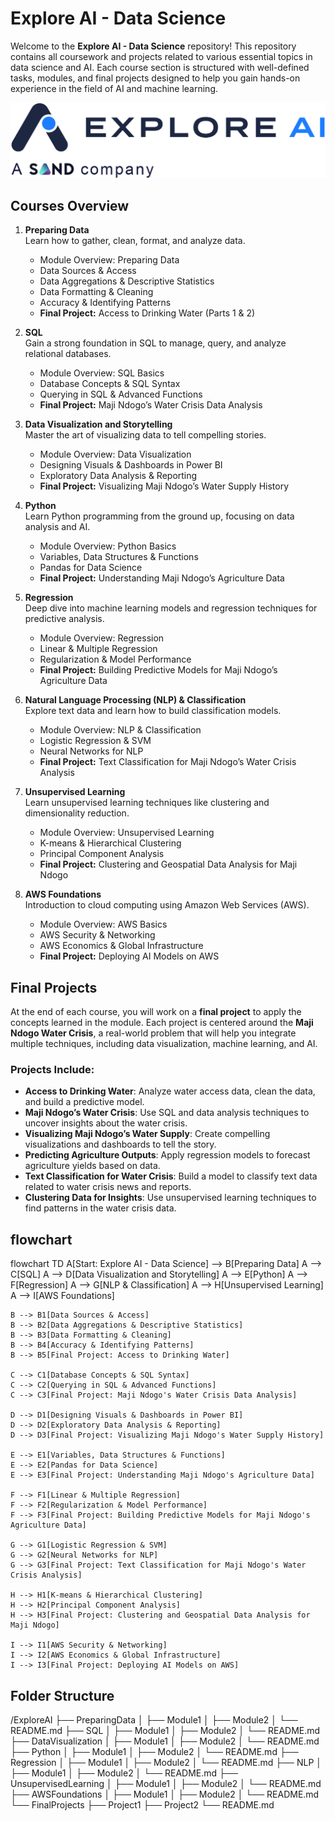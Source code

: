 # Explore AI - Data Science

Welcome to the **Explore AI - Data Science** repository! This repository contains all coursework and projects related to various essential topics in data science and AI. Each course section is structured with well-defined tasks, modules, and final projects designed to help you gain hands-on experience in the field of AI and machine learning.

![Explore AI - Data Science](https://github.com/sheshbazzarr/explore-ai-datascience/blob/main/explore-ai-logo.png)


## Courses Overview

1. **Preparing Data**  
   Learn how to gather, clean, format, and analyze data.  
   - Module Overview: Preparing Data  
   - Data Sources & Access  
   - Data Aggregations & Descriptive Statistics  
   - Data Formatting & Cleaning  
   - Accuracy & Identifying Patterns  
   - **Final Project:** Access to Drinking Water (Parts 1 & 2)

2. **SQL**  
   Gain a strong foundation in SQL to manage, query, and analyze relational databases.  
   - Module Overview: SQL Basics  
   - Database Concepts & SQL Syntax  
   - Querying in SQL & Advanced Functions  
   - **Final Project:** Maji Ndogo’s Water Crisis Data Analysis

3. **Data Visualization and Storytelling**  
   Master the art of visualizing data to tell compelling stories.  
   - Module Overview: Data Visualization  
   - Designing Visuals & Dashboards in Power BI  
   - Exploratory Data Analysis & Reporting  
   - **Final Project:** Visualizing Maji Ndogo’s Water Supply History

4. **Python**  
   Learn Python programming from the ground up, focusing on data analysis and AI.  
   - Module Overview: Python Basics  
   - Variables, Data Structures & Functions  
   - Pandas for Data Science  
   - **Final Project:** Understanding Maji Ndogo’s Agriculture Data

5. **Regression**  
   Deep dive into machine learning models and regression techniques for predictive analysis.  
   - Module Overview: Regression  
   - Linear & Multiple Regression  
   - Regularization & Model Performance  
   - **Final Project:** Building Predictive Models for Maji Ndogo’s Agriculture Data

6. **Natural Language Processing (NLP) & Classification**  
   Explore text data and learn how to build classification models.  
   - Module Overview: NLP & Classification  
   - Logistic Regression & SVM  
   - Neural Networks for NLP  
   - **Final Project:** Text Classification for Maji Ndogo’s Water Crisis Analysis

7. **Unsupervised Learning**  
   Learn unsupervised learning techniques like clustering and dimensionality reduction.  
   - Module Overview: Unsupervised Learning  
   - K-means & Hierarchical Clustering  
   - Principal Component Analysis  
   - **Final Project:** Clustering and Geospatial Data Analysis for Maji Ndogo

8. **AWS Foundations**  
   Introduction to cloud computing using Amazon Web Services (AWS).  
   - Module Overview: AWS Basics  
   - AWS Security & Networking  
   - AWS Economics & Global Infrastructure  
   - **Final Project:** Deploying AI Models on AWS

## Final Projects

At the end of each course, you will work on a **final project** to apply the concepts learned in the module. Each project is centered around the **Maji Ndogo Water Crisis**, a real-world problem that will help you integrate multiple techniques, including data visualization, machine learning, and AI.

### Projects Include:
- **Access to Drinking Water**: Analyze water access data, clean the data, and build a predictive model.
- **Maji Ndogo’s Water Crisis**: Use SQL and data analysis techniques to uncover insights about the water crisis.
- **Visualizing Maji Ndogo’s Water Supply**: Create compelling visualizations and dashboards to tell the story.
- **Predicting Agriculture Outputs**: Apply regression models to forecast agriculture yields based on data.
- **Text Classification for Water Crisis**: Build a model to classify text data related to water crisis news and reports.
- **Clustering Data for Insights**: Use unsupervised learning techniques to find patterns in the water crisis data.


## flowchart 

flowchart TD
    A[Start: Explore AI - Data Science] --> B[Preparing Data]
    A --> C[SQL]
    A --> D[Data Visualization and Storytelling]
    A --> E[Python]
    A --> F[Regression]
    A --> G[NLP & Classification]
    A --> H[Unsupervised Learning]
    A --> I[AWS Foundations]

    B --> B1[Data Sources & Access]
    B --> B2[Data Aggregations & Descriptive Statistics]
    B --> B3[Data Formatting & Cleaning]
    B --> B4[Accuracy & Identifying Patterns]
    B --> B5[Final Project: Access to Drinking Water]

    C --> C1[Database Concepts & SQL Syntax]
    C --> C2[Querying in SQL & Advanced Functions]
    C --> C3[Final Project: Maji Ndogo's Water Crisis Data Analysis]

    D --> D1[Designing Visuals & Dashboards in Power BI]
    D --> D2[Exploratory Data Analysis & Reporting]
    D --> D3[Final Project: Visualizing Maji Ndogo's Water Supply History]

    E --> E1[Variables, Data Structures & Functions]
    E --> E2[Pandas for Data Science]
    E --> E3[Final Project: Understanding Maji Ndogo's Agriculture Data]

    F --> F1[Linear & Multiple Regression]
    F --> F2[Regularization & Model Performance]
    F --> F3[Final Project: Building Predictive Models for Maji Ndogo's Agriculture Data]

    G --> G1[Logistic Regression & SVM]
    G --> G2[Neural Networks for NLP]
    G --> G3[Final Project: Text Classification for Maji Ndogo's Water Crisis Analysis]

    H --> H1[K-means & Hierarchical Clustering]
    H --> H2[Principal Component Analysis]
    H --> H3[Final Project: Clustering and Geospatial Data Analysis for Maji Ndogo]

    I --> I1[AWS Security & Networking]
    I --> I2[AWS Economics & Global Infrastructure]
    I --> I3[Final Project: Deploying AI Models on AWS]


## Folder Structure

/ExploreAI ├── PreparingData │ ├── Module1 │ ├── Module2 │ └── README.md ├── SQL │ ├── Module1 │ ├── Module2 │ └── README.md ├── DataVisualization │ ├── Module1 │ ├── Module2 │ └── README.md ├── Python │ ├── Module1 │ ├── Module2 │ └── README.md ├── Regression │ ├── Module1 │ ├── Module2 │ └── README.md ├── NLP │ ├── Module1 │ ├── Module2 │ └── README.md ├── UnsupervisedLearning │ ├── Module1 │ ├── Module2 │ └── README.md ├── AWSFoundations │ ├── Module1 │ ├── Module2 │ └── README.md └── FinalProjects ├── Project1 ├── Project2 └── README.md
